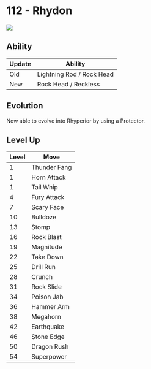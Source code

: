 # 112 - Rhydon
![][112]

## Ability

Update | Ability
---    | ---
Old    | Lightning Rod / Rock Head
New    | Rock Head / Reckless

## Evolution
Now able to evolve into Rhyperior by using a Protector.

## Level Up

Level | Move
---   | ---
  1   | Thunder Fang
  1   | Horn Attack
  1   | Tail Whip
  4   | Fury Attack
  7   | Scary Face
 10   | Bulldoze
 13   | Stomp
 16   | Rock Blast
 19   | Magnitude
 22   | Take Down
 25   | Drill Run
 28   | Crunch
 31   | Rock Slide
 34   | Poison Jab
 36   | Hammer Arm
 38   | Megahorn
 42   | Earthquake
 46   | Stone Edge
 50   | Dragon Rush
 54   | Superpower

[112]: ../img/pokemon/112.png
